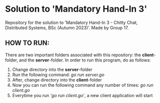 <h1>Solution to 'Mandatory Hand-In 3'</h1>

Repository for the solution to 'Mandatory Hand-In 3 - Chitty Chat, Distributed Systems, BSc (Autumn 2023)'. Made by Group 17. 

<h2>HOW TO RUN:</h2>
There are two important folders associated with this repository: the <b>client</b>-folder, and the <b>server</b>-folder.
In order to run this program, do as follows:
<ol>
  <li>Change directory into the <b>server</b>-folder</li>
  <li>Run the following command: <i>go run server.go</i></li>
  <li>After, change directory into the <b>client</b>-folder</li>
  <li>Now you can run the following command any number of times: <i>go run client.go</i></li>
  <li>Everytime you run <i>'go run client.go'</i>, a new client application will start </li>
</ol> 
